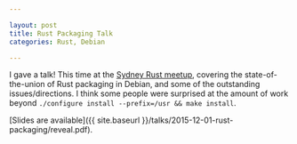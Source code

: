 ```yaml
---

layout: post
title: Rust Packaging Talk
categories: Rust, Debian

---
```


I gave a talk!  This time at the
[Sydney Rust meetup](https://www.meetup.com/Rust-Sydney/), covering
the state-of-the-union of Rust packaging in Debian, and some of the
outstanding issues/directions.  I think some people were surprised at
the amount of work beyond `./configure install --prefix=/usr && make
install`.

[Slides are available]({{ site.baseurl }}/talks/2015-12-01-rust-packaging/reveal.pdf).
